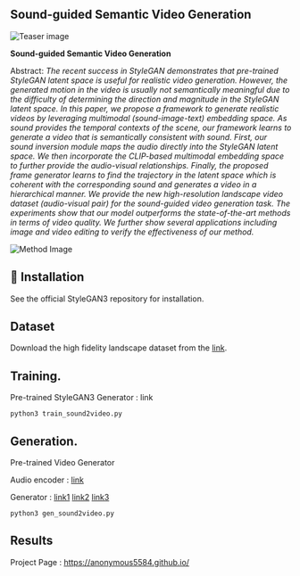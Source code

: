##  Sound-guided Semantic Video Generation

![Teaser image](https://kr.object.ncloudstorage.com/eccv2022/homepage/title.jpg)

**Sound-guided Semantic Video Generation**<br>
 
Abstract: *The recent success in StyleGAN demonstrates that pre-trained StyleGAN latent space is useful for realistic video generation. However, the generated motion in the video is usually not semantically meaningful due to the difficulty of determining the direction and magnitude in the StyleGAN latent space. 
In this paper, we propose a framework to generate realistic videos by leveraging multimodal (sound-image-text) embedding space. As sound provides the temporal contexts of the scene, our framework learns to generate a video that is semantically consistent with sound.
First, our sound inversion module maps the audio directly into the StyleGAN latent space. We then incorporate the CLIP-based multimodal embedding space to further provide the audio-visual relationships. Finally, the proposed frame generator learns to find the trajectory in the latent space which is coherent with the corresponding sound and generates a video in a hierarchical manner. 
We provide the new high-resolution landscape video dataset (audio-visual pair) for the sound-guided video generation task. The experiments show that our model outperforms the state-of-the-art methods in terms of video quality. We further show several applications including image and video editing to verify the effectiveness of our method.*


![Method Image](https://kr.object.ncloudstorage.com/eccv2022/homepage/train.png)
## :floppy_disk: Installation
See the official StyleGAN3 repository for installation.

## Dataset
Download the high fidelity landscape dataset from the [link](https://docs.google.com/spreadsheets/d/1FSkigzc7F0SfatTc8YGyVg23uSg6c3kou6e-a6tpB_I/edit?usp=sharing).  

## Training.
Pre-trained StyleGAN3 Generator : link
```
python3 train_sound2video.py
```


## Generation.
Pre-trained Video Generator

Audio encoder : [link](https://kr.object.ncloudstorage.com/eccv2022/weights/audio_inversion_.pth)

Generator : [link1](https://kr.object.ncloudstorage.com/eccv2022/weights/coarseformer_.pth) [link2](https://kr.object.ncloudstorage.com/eccv2022/weights/fineformer_.pth) [link3](https://kr.object.ncloudstorage.com/eccv2022/weights/midformer_.pth)

```
python3 gen_sound2video.py
```

## Results
Project Page : https://anonymous5584.github.io/